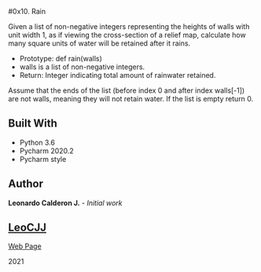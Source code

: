 #0x10. Rain

Given a list of non-negative integers representing the heights of walls with unit width 1, as if viewing the cross-section of a relief map, calculate how many square units of water will be retained after it rains.

* Prototype: def rain(walls)
* walls is a list of non-negative integers.
* Return: Integer indicating total amount of rainwater retained.

Assume that the ends of the list (before index 0 and after index walls[-1]) are not walls, meaning they will not retain water.
If the list is empty return 0.

## Built With

* Python 3.6
* Pycharm 2020.2
* Pycharm style

## Author

**Leonardo Calderon J.** - *Initial work* 

## [LeoCJJ](https://github.com/leocjj)

[Web Page](http://leocjj.tech)

2021
